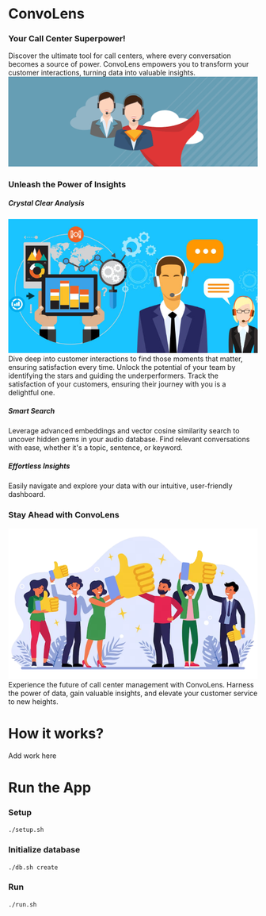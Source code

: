 # ConvoLens

### Your Call Center Superpower!
Discover the ultimate tool for call centers, where every conversation becomes a source of power. ConvoLens empowers you to transform your customer interactions, turning data into valuable insights.
<img src="app/ui/superhero_agent.png" alt="color picker" />

### Unleash the Power of Insights

##### Crystal Clear Analysis
<img src="app/ui/analysis.jpg" alt="color picker" />
Dive deep into customer interactions to find those moments that matter, ensuring satisfaction every time. Unlock the potential of your team by identifying the stars and guiding the underperformers. Track the satisfaction of your customers, ensuring their journey with you is a delightful one.

##### Smart Search
Leverage advanced embeddings and vector cosine similarity search to uncover hidden gems in your audio database. Find relevant conversations with ease, whether it's a topic, sentence, or keyword.

##### Effortless Insights
Easily navigate and explore your data with our intuitive, user-friendly dashboard.

### Stay Ahead with ConvoLens
<img src="app/ui/happy_customer.png" alt="color picker" />
Experience the future of call center management with ConvoLens. Harness the power of data, gain valuable insights, and elevate your customer service to new heights.

# How it works?

Add work here

# Run the App

### Setup

```
./setup.sh
```

### Initialize database

```
./db.sh create
```

### Run

```
./run.sh
```
